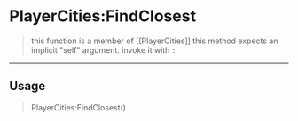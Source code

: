 # PlayerCities:FindClosest
> this function is a member of [[PlayerCities]]
> this method expects an implicit "self" argument. invoke it with `:`
-----
## Usage
> PlayerCities:FindClosest()
